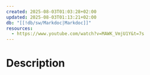 ```yaml
---
created: 2025-08-03T01:03:28+02:00
updated: 2025-08-03T01:13:21+02:00
db: "[[!db/sw/Markdoc|Markdoc]]"
resources:
  - https://www.youtube.com/watch?v=MAWK_VmjU1Y&t=7s
---
```

# Description
